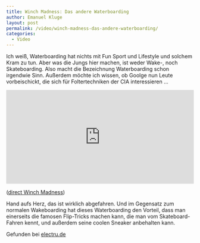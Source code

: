 ```yaml
---
title: Winch Madness: Das andere Waterboarding
author: Emanuel Kluge
layout: post
permalink: /video/winch-madness-das-andere-waterboarding/
categories:
  - Video
---
```


Ich weiß, Waterboarding hat nichts mit Fun Sport und Lifestyle und solchem Kram zu tun. Aber was die Jungs hier machen, ist weder Wake-, noch Skateboarding. Also macht die Bezeichnung Waterboarding schon irgendwie Sinn. Außerdem möchte ich wissen, ob Goolge nun Leute vorbeischickt, die sich für Foltertechniken der CIA interessieren …

<div style="position: relative; max-width: 660px; padding-top: 50%; margin: 1em 0; overflow: hidden">
  <iframe src="https://player.vimeo.com/video/7422957?color=ffffff&amp;title=0&amp;byline=0&amp;portrait=0" width="660" height="330" frameborder="0" webkitallowfullscreen mozallowfullscreen allowfullscreen style="position: absolute; top: 0; right: 0; bottom: 0; left: 0; width: 100%; height: 100%"></iframe>
</div>

([direct Winch Madness](http://vimeo.com/7422957))

Hand aufs Herz, das ist wirklich abgefahren. Und im Gegensatz zum normalen Wakeboarding hat dieses Waterboarding den Vorteil, dass man einerseits die famosen Flip-Tricks machen kann, die man vom Skateboard-Fahren kennt, und außerdem seine coolen Sneaker anbehalten kann.

Gefunden bei [electru.de](http://www.electru.de/2009-11-06/winch-madness-awesome-wakeboarding/)

